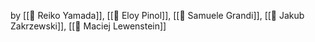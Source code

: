 ---
---
by [[👤 Reiko Yamada]], [[👤 Eloy Pinol]], [[👤 Samuele Grandi]], [[👤 Jakub Zakrzewski]], [[👤 Maciej Lewenstein]]
